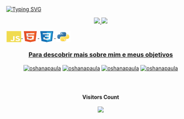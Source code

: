  [![Typing SVG](https://readme-typing-svg.demolab.com?font=Raleway&weight=800&size=35&duration=4000&pause=900&color=F75D8AB6&width=700&lines=Hi%2C+I'm+Oshana;I'm+25+years;I'm+software+engineering+student;Welcome+to+my+profile!🤎)](https://git.io/typing-svg)
 
 <div>
<div align="center">
  <a href="https://github.com/oshanapaula">
  <img height="160em" src="https://github-readme-stats-git-masterrstaa-rickstaa.vercel.app/api?username=oshanapaula&show_icons=true&theme=dracula&include_all_commits=true&count_private=true"/>
  <img height="160em" src="https://github-readme-stats-git-masterrstaa-rickstaa.vercel.app/api/top-langs/?username=oshanapaula&layout=compact&langs_count=7&theme=dracula"/>
</div>
 
<div style="display: inline_block"><br>
  <img align="center" alt="Js" height="30" width="40" src="https://raw.githubusercontent.com/devicons/devicon/master/icons/javascript/javascript-plain.svg">
  <img align="center" alt="HTML" height="30" width="40" src="https://raw.githubusercontent.com/devicons/devicon/master/icons/html5/html5-original.svg">
  <img align="center" alt="CSS" height="30" width="40" src="https://raw.githubusercontent.com/devicons/devicon/master/icons/css3/css3-original.svg">
  <img align="center" alt="Python" height="30" width="40" src="https://raw.githubusercontent.com/devicons/devicon/master/icons/python/python-original.svg">

 <div align="center"> 
 <h3>Para descobrir mais sobre mim e meus objetivos</h3>
 </div>

<div align="center"> 
<a href="https://linkedin.com/in/oshanadev" target="blank"><img align="center" src="https://cdn.jsdelivr.net/npm/simple-icons@3.0.1/icons/linkedin.svg" alt="oshanapaula" height="20" width="20" /></a>
 <a href="https://dev.to/oshanapaula" target="blank"><img align="center" src="https://cdn.jsdelivr.net/npm/simple-icons@3.0.1/icons/dev-dot-to.svg" alt="oshanapaula" height="20" width="20" /></a>
<a href="https://instagram.com/oshanaps" target="blank"><img align="center" src="https://cdn.jsdelivr.net/npm/simple-icons@3.0.1/icons/instagram.svg" alt="oshanapaula" height="20" width="20" /></a>
 <a href="https://stackoverflow.com/users/21337679/oshana" target="blank"><img align="center" src="https://cdn.jsdelivr.net/npm/simple-icons@3.0.1/icons/stackoverflow.svg" alt="oshanapaula" height="20" width="20" /></a>
</p>
 </div>
 
##
 
<div align="center">
<br><p align="centre"><b>Visitors Count</b></p>  
<p align="center"><img align="center" src="https://profile-counter.glitch.me/{oshanapaula}/count.svg" /></p> 
<br>
</div>

 
 


